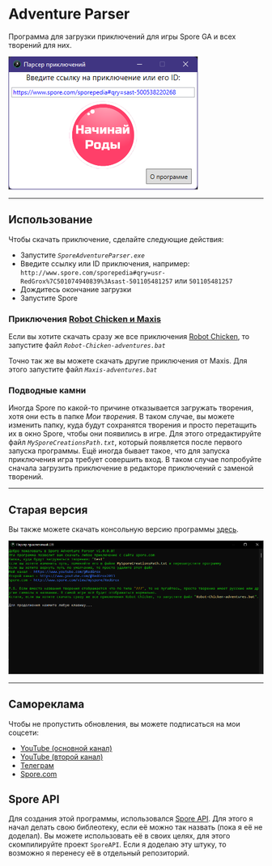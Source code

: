 # Adventure Parser

Программа для загрузки приключений для игры Spore GA и всех творений для них.

![AdvParser](AdvParser2.png "Внешний вид этой какашечки")

---

## Использование

Чтобы скачать приключение, сделайте следующие действия:

* Запустите *`SporeAdventureParser.exe`*
* Введите ссылку или ID приключения, например: `http://www.spore.com/sporepedia#qry=usr-RedGrox%7C501074940839%3Asast-501105481257` или `501105481257`
* Дождитесь окончание загрузки
* Запустите Spore

### Приключения [Robot Chicken и Maxis](https://spore.fandom.com/ru/f/p/3353033496854867073)

Если вы хотите скачать сразу же все приключения [Robot Chicken](https://spore.fandom.com/ru/f/p/3353033496854867073), то запустите файл *`Robot-Chicken-adventures.bat`*

Точно так же вы можете скачать другие приключения от Maxis. Для этого запустите файл *`Maxis-adventures.bat`*

### Подводные камни

Иногда Spore по какой-то причине отказывается загружать творения, хотя они есть в папке *Мои творения*. В таком случае, вы можете изменить папку, куда будут сохранятся творения и просто перетащить их в окно Spore, чтобы они появились в игре. Для этого отредактируйте файл *`MySporeCreationsPath.txt`*, который появляется после первого запуска программы.
Ещё иногда бывает такое, что для запуска приключения игра требует совершить вход. В таком случае попробуйте сначала загрузить приключение в редакторе приключений с заменой творений.

---

## Старая версия

Вы также можете скачать консольную версию программы [здесь](https://github.com/RedGrox2013/Adventure-Parser/releases/tag/v1.0.0.1).

![AdvParser](AdvParser.png "Консольная версия")

---

## Самореклама

Чтобы не пропустить обновления, вы можете подписаться на мои соцсети:

* [YouTube (основной канал)](https://www.youtube.com/@RedGrox)
* [YouTube (второй канал)](https://www.youtube.com/@RedGrox2013)
* [Телеграм](https://t.me/SporeRedGroxMods)
* [Spore.com](http://www.spore.com/view/myspore/RedGrox)

## Spore API

Для создания этой программы, использовался [Spore API](http://www.spore.com/comm/developer/). Для этого я начал делать свою библеотеку, если её можно так назвать (пока я её не доделал). Вы можете использовать её в своих целях, для этого скомпилируйте проект `SporeAPI`. Если я доделаю эту штуку, то возможно я перенесу её в отдельный репозиторий.
